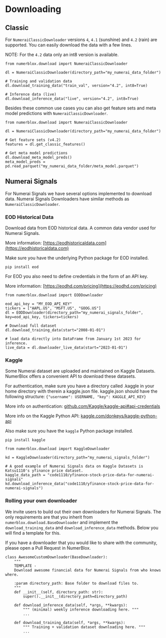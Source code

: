# Downloading

## Classic

For `NumeraiClassicDownloader` versions `4`, `4.1` (sunshine) and `4.2` (rain) are supported. You can easily download the data with a few lines.

NOTE: For the `4.2` data only an int8 version is available.

```python3
from numerblox.download import NumeraiClassicDownloader

dl = NumeraiClassicDownloader(directory_path="my_numerai_data_folder")

# Training and validation data
dl.download_training_data("train_val", version="4.2", int8=True)

# Inference data (live)
dl.download_inference_data("live", version="4.2", int8=True)
```

Besides these common use cases you can also get feature sets and meta model predictions with `NumeraiClassicDownloader`. 

```python3
from numerblox.download import NumeraiClassicDownloader

dl = NumeraiClassicDownloader(directory_path="my_numerai_data_folder")

# Get feature sets (v4.2)
features = dl.get_classic_features()

# Get meta model predictions
dl.download_meta_model_preds()
meta_model_preds = pd.read_parquet("my_numerai_data_folder/meta_model.parquet")
```

## Numerai Signals

For Numerai Signals we have several options implemented to download data. Numerai Signals Downloaders have similar methods as `NumeraiClassicDownloader`.

### EOD Historical Data

Download data from EOD historical data. A common data vendor used for Numerai Signals. 

More information: [https://eodhistoricaldata.com](https://eodhistoricaldata.com)


Make sure you have the underlying Python package for EOD installed.

```
pip install eod
```

For EOD you also need to define credentials in the form of an API key.

More information: [https://eodhd.com/pricing](https://eodhd.com/pricing)

```python3
from numerblox.download import EODDownloader

eod_api_key = "MY_EOD_API_KEY"
tickers = ["AAPL.US", "MSFT.US", "GOOG.US"]
dl = EODDownloader(directory_path="my_numerai_signals_folder",
key=eod_api_key, tickers=tickers)

# Download full dataset
dl.download_training_data(start="2008-01-01")

# load data directly into DataFrame from January 1st 2023 for inference.
live_data = dl.downloader_live_data(start="2023-01-01")
```

### Kaggle

Some Numerai dataset are uploaded and maintained on Kaggle Datasets. NumerBlox offers a convenient API to download these datasets.

For authentication, make sure you have a directory called .kaggle in your home directory
with therein a kaggle.json file. kaggle.json should have the following structure:
`{"username": USERNAME, "key": KAGGLE_API_KEY}`

More info on authentication: [github.com/Kaggle/kaggle-api#api-credentials](github.com/Kaggle/kaggle-api#api-credentials)

More info on the Kaggle Python API: [kaggle.com/donkeys/kaggle-python-api](kaggle.com/donkeys/kaggle-python-api)

Also make sure you have the `kaggle` Python package installed.

```
pip install kaggle
```

```python3
from numerblox.download import KaggleDownloader

kd = KaggleDownloader(directory_path="my_numerai_signals_folder")

# A good example of Numerai Signals data on Kaggle Datasets is Katsu1110's yfinance price dataset.
kaggle_data_path = "code1110/yfinance-stock-price-data-for-numerai-signals"
kd.download_inference_data("code1110/yfinance-stock-price-data-for-numerai-signals")
```

### Rolling your own downloader

We invite users to build out their own downloaders for Numerai Signals. The only requirements are that you inherit from `numerblox.download.BaseDownloader` and implement the `download_training_data` and `download_inference_data` methods. Below you will find a template for this.

If you have a downloader that you would like to share with the community, please open a Pull Request in NumerBlox.

```python3
class AwesomeCustomDownloader(BaseDownloader):
    """
    TEMPLATE -
    Download awesome financial data for Numerai Signals from who knows where.

    :param directory_path: Base folder to download files to.
    """
    def __init__(self, directory_path: str):
        super().__init__(directory_path=directory_path)

    def download_inference_data(self, *args, **kwargs):
        """ (minimal) weekly inference downloading here. """
        ...

    def download_training_data(self, *args, **kwargs):
        """ Training + validation dataset downloading here. """
        ...

```







